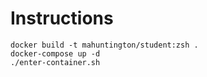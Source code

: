 # Instructions

```
docker build -t mahuntington/student:zsh .
docker-compose up -d
./enter-container.sh
```
